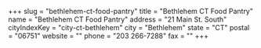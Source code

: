 +++
slug = "bethlehem-ct-food-pantry"
title = "Bethlehem CT Food Pantry"
name = "Bethlehem CT Food Pantry"
address = "21 Main St. South"
cityIndexKey = "city-ct-bethlehem"
city = "Bethlehem"
state = "CT"
postal = "06751"
website = ""
phone = "203 266-7288"
fax = ""
+++
